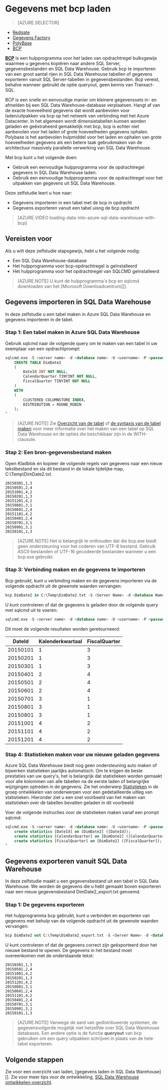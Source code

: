 <properties
   pageTitle="Bcp gebruiken om gegevens te laden in SQL Data Warehouse | Microsoft Azure"
   description="Leer welke bcp is en hoe u deze gebruiken voor gegevensopslag scenario's."
   services="sql-data-warehouse"
   documentationCenter="NA"
   authors="twounder"
   manager="barbkess"
   editor=""/>

<tags
   ms.service="sql-data-warehouse"
   ms.devlang="NA"
   ms.topic="get-started-article"
   ms.tgt_pltfrm="NA"
   ms.workload="data-services"
   ms.date="10/10/2016"
   ms.author="mausher;barbkess;sonyama"/>


# <a name="load-data-with-bcp"></a>Gegevens met bcp laden

> [AZURE.SELECTOR]
- [Redgate](sql-data-warehouse-load-with-redgate.md)  
- [Gegevens Factory](sql-data-warehouse-get-started-load-with-azure-data-factory.md)  
- [PolyBase](sql-data-warehouse-get-started-load-with-polybase.md)  
- [BCP](sql-data-warehouse-load-with-bcp.md)


**[BCP][]** is een hulpprogramma voor het laden van opdrachtregel bulksgewijs waarmee u gegevens kopiëren naar andere SQL Server, gegevensbestanden en SQL Data Warehouse. Gebruik bcp te importeren van een groot aantal rijen in SQL Data Warehouse tabellen of gegevens exporteren vanuit SQL Server-tabellen in gegevensbestanden. Bcp vereist, behalve wanneer gebruikt de optie queryout, geen kennis van Transact-SQL.

BCP is een snelle en eenvoudige manier om kleinere gegevenssets in- en afmelden bij een SQL Data Warehouse-database verplaatsen. Hangt af van de exacte hoeveelheid gegevens dat wordt aanbevolen voor laden/uitpakken via bcp op het netwerk van verbinding met het Azure Datacenter.  In het algemeen wordt dimensietabellen kunnen worden geladen en geëxtraheerd gemakkelijk met bcp, bcp is echter niet aanbevolen voor het laden of grote hoeveelheden gegevens ophalen.  Polybase is het aanbevolen hulpmiddel voor het laden en ophalen van grote hoeveelheden gegevens als een betere taak gebruikmaken van de architectuur massively parallelle verwerking van SQL Data Warehouse.

Met bcp kunt u het volgende doen:

- Gebruik een eenvoudige hulpprogramma voor de opdrachtregel gegevens in SQL Data Warehouse laden.
- Gebruik een eenvoudige hulpprogramma voor de opdrachtregel voor het uitpakken van gegevens uit SQL Data Warehouse.

Deze zelfstudie leert u hoe naar:

- Gegevens importeren in een tabel met de bcp in opdracht
- Gegevens exporteren vanuit een tabel uisng de bcp opdracht

>[AZURE.VIDEO loading-data-into-azure-sql-data-warehouse-with-bcp]

## <a name="prerequisites"></a>Vereisten voor

Als u wilt deze zelfstudie stapsgewijs, hebt u het volgende nodig:

- Een SQL Data Warehouse-database
- Het hulpprogramma voor bcp-opdrachtregel is geïnstalleerd
- Het hulpprogramma voor het opdrachtregel van SQLCMD geïnstalleerd

>[AZURE.NOTE] U kunt de hulpprogramma's bcp en sqlcmd downloaden van het [Microsoft Downloadcentrum][].

## <a name="import-data-into-sql-data-warehouse"></a>Gegevens importeren in SQL Data Warehouse

In deze zelfstudie u een tabel maken in Azure SQL Data Warehouse en gegevens importeren in de tabel.

### <a name="step-1-create-a-table-in-azure-sql-data-warehouse"></a>Stap 1: Een tabel maken in Azure SQL Data Warehouse

Gebruik sqlcmd naar de volgende query om te maken van een tabel in uw exemplaar van een opdrachtprompt:

```sql
sqlcmd.exe -S <server name> -d <database name> -U <username> -P <password> -I -Q "
    CREATE TABLE DimDate2
    (
        DateId INT NOT NULL,
        CalendarQuarter TINYINT NOT NULL,
        FiscalQuarter TINYINT NOT NULL
    )
    WITH
    (
        CLUSTERED COLUMNSTORE INDEX,
        DISTRIBUTION = ROUND_ROBIN
    );
"
```

>[AZURE.NOTE] Zie [Overzicht van de tabel][] of [de syntaxis van de tabel maken][] voor meer informatie over het maken van een tabel op SQL Data Warehouse en de opties die beschikbaar zijn in de WITH-clausule.

### <a name="step-2-create-a-source-data-file"></a>Stap 2: Een bron-gegevensbestand maken

Open Kladblok en kopieer de volgende regels van gegevens naar een nieuw tekstbestand en sla dit bestand in de lokale tijdelijke map, C:\Temp\DimDate2.txt.

```
20150301,1,3
20150501,2,4
20151001,4,2
20150201,1,3
20151201,4,2
20150801,3,1
20150601,2,4
20151101,4,2
20150401,2,4
20150701,3,1
20150901,3,1
20150101,1,3
```

> [AZURE.NOTE] Het is belangrijk te onthouden dat die bcp.exe biedt geen ondersteuning voor het coderen van UTF-8 bestand. Gebruik ASCII-bestanden of UTF-16 gecodeerde bestanden wanneer u een bcp.exe gebruikt.

### <a name="step-3-connect-and-import-the-data"></a>Stap 3: Verbinding maken en de gegevens te importeren
Bcp gebruikt, kunt u verbinding maken en de gegevens importeren via de volgende opdracht uit de gewenste waarden vervangen:

```sql
bcp DimDate2 in C:\Temp\DimDate2.txt -S <Server Name> -d <Database Name> -U <Username> -P <password> -q -c -t  ','
```

U kunt controleren of dat de gegevens is geladen door de volgende query met sqlcmd uit te voeren:

```sql
sqlcmd.exe -S <server name> -d <database name> -U <username> -P <password> -I -Q "SELECT * FROM DimDate2 ORDER BY 1;"
```

Dit moet de volgende resultaten worden geretourneerd:

DateId |Kalenderkwartaal |FiscalQuarter
----------- |--------------- |-------------
20150101 |1 |3
20150201 |1 |3
20150301 |1 |3
20150401 |2 |4
20150501 |2 |4
20150601 |2 |4
20150701 |3 |1
20150801 |3 |1
20150801 |3 |1
20151001 |4 |2
20151101 |4 |2
20151201 |4 |2

### <a name="step-4-create-statistics-on-your-newly-loaded-data"></a>Stap 4: Statistieken maken voor uw nieuwe geladen gegevens

Azure SQL Data Warehouse biedt nog geen ondersteuning auto maken of bijwerken statistieken jaarlijks automatisch. Om te krijgen de beste prestaties van uw query's, het is belangrijk dat statistieken worden gemaakt voor alle kolommen van alle tabellen na de eerste laden of belangrijke wijzigingen optreden in de gegevens. Zie het onderwerp [Statistieken][] in de groep ontwikkelen van onderwerpen voor een gedetailleerde uitleg van statistieken. Hieronder ziet u een snel voorbeeld van het maken van statistieken over de tabellen bevatten geladen in dit voorbeeld

Voer de volgende instructies voor de statistieken maken vanaf een prompt sqlcmd:

```sql
sqlcmd.exe -S <server name> -d <database name> -U <username> -P <password> -I -Q "
    create statistics [DateId] on [DimDate2] ([DateId]);
    create statistics [CalendarQuarter] on [DimDate2] ([CalendarQuarter]);
    create statistics [FiscalQuarter] on [DimDate2] ([FiscalQuarter]);
"
```

## <a name="export-data-from-sql-data-warehouse"></a>Gegevens exporteren vanuit SQL Data Warehouse
In deze zelfstudie maakt u een gegevensbestand uit een tabel in SQL Data Warehouse. We worden de gegevens die u hebt gemaakt boven exporteren naar een nieuw gegevensbestand DimDate2_export.txt genoemd.

### <a name="step-1-export-the-data"></a>Stap 1: De gegevens exporteren

Het hulpprogramma bcp gebruikt, kunt u verbinden en exporteren van gegevens met behulp van de volgende opdracht uit de gewenste waarden vervangen:

```sql
bcp DimDate2 out C:\Temp\DimDate2_export.txt -S <Server Name> -d <Database Name> -U <Username> -P <password> -q -c -t ','
```
U kunt controleren of dat de gegevens correct zijn geëxporteerd door het nieuwe bestand te openen. De gegevens in het bestand moet overeenkomen met de onderstaande tekst:

```
20150301,1,3
20150501,2,4
20151001,4,2
20150201,1,3
20151201,4,2
20150801,3,1
20150601,2,4
20151101,4,2
20150401,2,4
20150701,3,1
20150901,3,1
20150101,1,3
```

>[AZURE.NOTE] Vanwege de aard van gedistribueerde systemen, de gegevensvolgorde mogelijk niet hetzelfde over SQL Data Warehouse databases. Een andere optie is de functie **queryout** van bcp gebruiken om een query uitpakken schrijven in plaats van de hele tabel exporteren.

## <a name="next-steps"></a>Volgende stappen
Zie voor een overzicht van laden, [gegevens laden in SQL Data Warehouse][].
Zie voor meer tips voor de ontwikkeling, [SQL Data Warehouse ontwikkelen-overzicht][].

<!--Image references-->

<!--Article references-->

[Gegevens laadt in SQL Data Warehouse]: ./sql-data-warehouse-overview-load.md
[SQL Data Warehouse ontwikkelen-overzicht]: ./sql-data-warehouse-overview-develop.md
[Overzicht van de tabel]: ./sql-data-warehouse-tables-overview.md
[Statistieken]: ./sql-data-warehouse-tables-statistics.md

<!--MSDN references-->
[BCP]: https://msdn.microsoft.com/library/ms162802.aspx
[De syntaxis van de tabel maken]: https://msdn.microsoft.com/library/mt203953.aspx

<!--Other Web references-->
[Microsoft Download Center]: https://www.microsoft.com/download/details.aspx?id=36433
